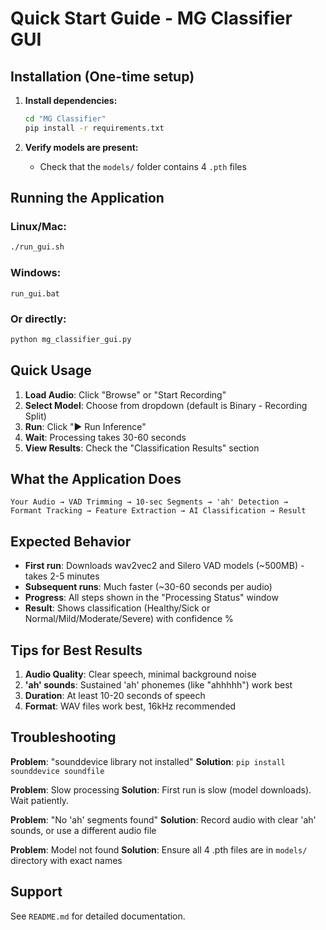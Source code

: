 # Quick Start Guide - MG Classifier GUI

## Installation (One-time setup)

1. **Install dependencies:**
   ```bash
   cd "MG Classifier"
   pip install -r requirements.txt
   ```

2. **Verify models are present:**
   - Check that the `models/` folder contains 4 `.pth` files

## Running the Application

### Linux/Mac:
```bash
./run_gui.sh
```

### Windows:
```batch
run_gui.bat
```

### Or directly:
```bash
python mg_classifier_gui.py
```

## Quick Usage

1. **Load Audio**: Click "Browse" or "Start Recording"
2. **Select Model**: Choose from dropdown (default is Binary - Recording Split)
3. **Run**: Click "▶ Run Inference"
4. **Wait**: Processing takes 30-60 seconds
5. **View Results**: Check the "Classification Results" section

## What the Application Does

```
Your Audio → VAD Trimming → 10-sec Segments → 'ah' Detection → 
Formant Tracking → Feature Extraction → AI Classification → Result
```

## Expected Behavior

- **First run**: Downloads wav2vec2 and Silero VAD models (~500MB) - takes 2-5 minutes
- **Subsequent runs**: Much faster (~30-60 seconds per audio)
- **Progress**: All steps shown in the "Processing Status" window
- **Result**: Shows classification (Healthy/Sick or Normal/Mild/Moderate/Severe) with confidence %

## Tips for Best Results

1. **Audio Quality**: Clear speech, minimal background noise
2. **'ah' sounds**: Sustained 'ah' phonemes (like "ahhhhh") work best
3. **Duration**: At least 10-20 seconds of speech
4. **Format**: WAV files work best, 16kHz recommended

## Troubleshooting

**Problem**: "sounddevice library not installed"
**Solution**: `pip install sounddevice soundfile`

**Problem**: Slow processing
**Solution**: First run is slow (model downloads). Wait patiently.

**Problem**: "No 'ah' segments found"
**Solution**: Record audio with clear 'ah' sounds, or use a different audio file

**Problem**: Model not found
**Solution**: Ensure all 4 .pth files are in `models/` directory with exact names

## Support

See `README.md` for detailed documentation.

